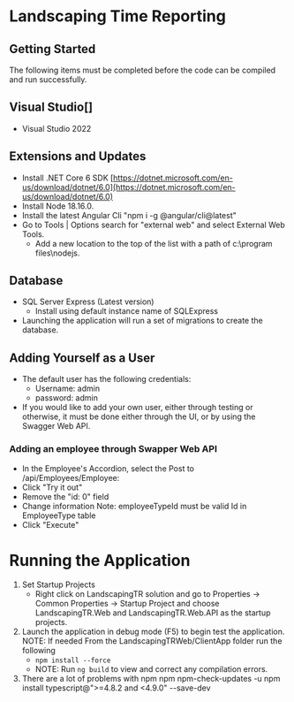 # Landscaping Time Reporting
## Getting Started

The following items must be completed before the code can be compiled and run successfully.

## Visual Studio[]

-   Visual Studio 2022

## Extensions and Updates

-   Install .NET Core 6 SDK  [https://dotnet.microsoft.com/en-us/download/dotnet/6.0](https://dotnet.microsoft.com/en-us/download/dotnet/6.0)
-   Install Node 18.16.0.
-   Install the latest Angular Cli "npm i -g @angular/cli@latest"
-   Go to Tools | Options search for "external web" and select External Web Tools.
    -   Add a new location to the top of the list with a path of c:\program files\nodejs.

## Database

-   SQL Server Express (Latest version)
    -   Install using default instance name of SQLExpress
-   Launching the application will run a set of migrations to create the database.

## Adding Yourself as a User
- The default user has the following credentials:
	- Username: admin
	- password: admin
- If you would like to add your own user, either through testing or otherwise, it must be done either through the UI, or by using the Swagger Web API. 
### Adding an employee through Swapper Web API
- In the Employee's Accordion, select the Post to /api/Employees/Employee:
- Click "Try it out"
- Remove the "id: 0" field
- Change information Note: employeeTypeId must be valid Id in EmployeeType table
- Click "Execute"



# Running the Application

1.  Set Startup Projects
    -   Right click on LandscapingTR solution and go to Properties -> Common Properties -> Startup Project and choose  LandscapingTR.Web and  LandscapingTR.Web.API as the startup projects.
2.  Launch the application in debug mode (F5) to begin test the application.  
    NOTE: If needed From the   LandscapingTRWeb/ClientApp folder run the following
    -   `npm install --force`
    -   NOTE: Run  `ng build`  to view and correct any compilation errors.
3. There are a lot of problems with npm
   npm npm-check-updates -u
   npm install typescript@">=4.8.2 and <4.9.0" --save-dev
   

